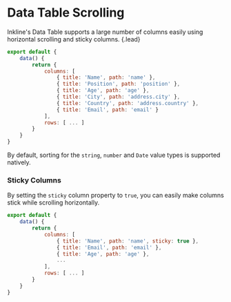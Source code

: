# Data Table Scrolling
Inkline's Data Table supports a large number of columns easily using horizontal scrolling and sticky columns. {.lead}

~~~js
export default {
    data() {
        return {
            columns: [
                { title: 'Name', path: 'name' },
                { title: 'Position', path: 'position' },
                { title: 'Age', path: 'age' },
                { title: 'City', path: 'address.city' },
                { title: 'Country', path: 'address.country' },
                { title: 'Email', path: 'email' }
            ],
            rows: [ ... ]
        }
    }
}
~~~

By default, sorting for the `string`, `number` and `Date` value types is supported natively. 

<i-code-preview title="Data Table Default Scrolling" link="https://github.com/inkline/inkline/tree/master/src/components/Datatable/index.vue">

<i-datatable :columns="columns" :rows="rows" nowrap />

<template v-slot:html>

~~~html
<i-datatable :columns="columns" :rows="rows" nowrap />
~~~

</template>
<template v-slot:js>

~~~js
export default {
    data() {
        return {
            columns: [
                { title: 'Name', path: 'name' },
                { title: 'Position', path: 'position' },
                { title: 'Age', path: 'age' },
                { title: 'City', path: 'address.city' },
                { title: 'Country', path: 'address.country' },
                { title: 'Email', path: 'email' }
            ],
            rows: [
                { id: '1', name: 'Richard Hendricks', email: 'richard.hendricks@email.com', age: 26, address: { city: 'Cupertino', country: 'United States' }, position: 'Chief Executive Officer' },
                { id: '2', name: 'Bertram Gilfoyle', email: 'bertram.gilfoyle@email.com', age: 30, address: { city: 'Toronto', country: 'Canada' }, position: 'System Administrator' },
                { id: '3', name: 'Dinesh Chugtai', email: 'dinesh.chugtai@email.com', age: 30, address: { city: 'Lahore', country: 'Pakistan' }, position: 'Software Developer' },
                ...
            ]
        }
    }
}
~~~

</template>
</i-code-preview>


### Sticky Columns
By setting the `sticky` column property to `true`, you can easily make columns stick while scrolling horizontally.

~~~js
export default {
    data() {
        return {
            columns: [
                { title: 'Name', path: 'name', sticky: true },
                { title: 'Email', path: 'email' },
                { title: 'Age', path: 'age' },
                ...
            ],
            rows: [ ... ]
        }
    }
}
~~~


<i-code-preview title="Data Table Default Scrolling" link="https://github.com/inkline/inkline/tree/master/src/components/Datatable/index.vue">

<i-datatable :columns="columnsSticky" :rows="rows" :count-column="countColumn" nowrap />

<template v-slot:html>

~~~html
<i-datatable :columns="columns" :rows="rows" :count-column="countColumn" nowrap />
~~~

</template>
<template v-slot:js>

~~~js
export default {
    data() {
        return {
            columns: [
                { title: 'Name', path: 'name', sticky: true },
                { title: 'Email', path: 'email' },
                { title: 'Age', path: 'age' },
                ...
            ],
            rows: [
                { id: '1', name: 'Richard Hendricks', email: 'richard.hendricks@email.com', age: 26 },
                { id: '2', name: 'Bertram Gilfoyle', email: 'bertram.gilfoyle@email.com', age: 30 },
                { id: '3', name: 'Dinesh Chugtai', email: 'dinesh.chugtai@email.com', age: 30 },
                { id: '4', name: 'Jared Dunn', email: 'jared.dunn@email.com', age: 35 },
                { id: '5', name: 'Erlich Bachman', email: 'erlich.bachman@email.com', age: 32 }
            ]
        }
    }
}
~~~

</template>
</i-code-preview>



